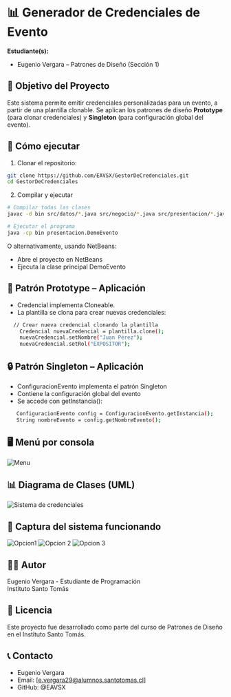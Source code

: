 # 📊 Generador de Credenciales de Evento

**Estudiante(s):**
* Eugenio Vergara – Patrones de Diseño (Sección 1)

## 🎯 Objetivo del Proyecto

Este sistema permite emitir credenciales personalizadas para un evento, a partir de una plantilla clonable. Se aplican los patrones de diseño **Prototype** (para clonar credenciales) y **Singleton** (para configuración global del evento).

## 🚀 Cómo ejecutar

1. Clonar el repositorio:

```bash
git clone https://github.com/EAVSX/GestorDeCredenciales.git
cd GestorDeCredenciales
```

2. Compilar y ejecutar

```bash
# Compilar todas las clases
javac -d bin src/datos/*.java src/negocio/*.java src/presentacion/*.java

# Ejecutar el programa
java -cp bin presentacion.DemoEvento
```

O alternativamente, usando NetBeans:

* Abre el proyecto en NetBeans
* Ejecuta la clase principal DemoEvento

## 🧬 Patrón Prototype – Aplicación

* Credencial implementa Cloneable.
* La plantilla se clona para crear nuevas credenciales:
```bash
  // Crear nueva credencial clonando la plantilla
    Credencial nuevaCredencial = plantilla.clone();
    nuevaCredencial.setNombre("Juan Pérez");
    nuevaCredencial.setRol("EXPOSITOR");
```

## 🔒 Patrón Singleton – Aplicación

* ConfiguracionEvento implementa el patrón Singleton
* Contiene la configuración global del evento
* Se accede con getInstancia():
 ```bash
    ConfiguracionEvento config = ConfiguracionEvento.getInstancia();
    String nombreEvento = config.getNombreEvento();
```
## 🖥️ Menú por consola
![Menu](https://github.com/user-attachments/assets/c84c37b6-26e4-4374-b577-1731e9b5f55b)

## 📊 Diagrama de Clases (UML)

![Sistema de credenciales](https://github.com/user-attachments/assets/105391b2-6ed1-434a-8806-d435d88788f5)

## 📸 Captura del sistema funcionando

![Opcion1](https://github.com/user-attachments/assets/c9990f28-308e-4250-bdb9-f470eb40b8e2)
![Opcion 2](https://github.com/user-attachments/assets/e4f4637e-484c-405f-a1f2-8d0566a9948b)
![Opcion 3](https://github.com/user-attachments/assets/24935fc1-32ae-4944-83ae-8b9f43c65b73)


## 👨‍💻 Autor

Eugenio Vergara - Estudiante de Programación  
Instituto Santo Tomás

## 📄 Licencia

Este proyecto fue desarrollado como parte del curso de Patrones de Diseño en el Instituto Santo Tomás.

## 📞 Contacto

* Eugenio Vergara
* Email: [e.vergara29@alumnos.santotomas.cl]
* GitHub: @EAVSX

